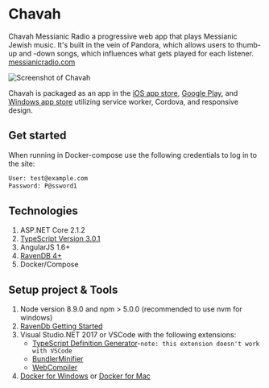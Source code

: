 # Chavah

Chavah Messianic Radio a progressive web app that plays Messianic Jewish music. It's built in the vein of Pandora, which allows users to thumb-up and -down songs, which influences what gets played for each listener.
[messianicradio.com](https://messianicradio.com)

![Screenshot of Chavah](https://bitshuvafiles01.com/chavah/chavah-github.jpg "Logo Title Text 1")

Chavah is packaged as an app in the [iOS app store](https://itunes.apple.com/us/app/chavah-messianic-radio/id1361894819?platform=ipad&preserveScrollPosition=true), [Google Play](https://play.google.com/store/apps/details?id=com.messianicradio&hl=en), and [Windows app store](https://www.microsoft.com/en-us/store/p/chavah/9nhkjb6lpptv) utilizing service worker, Cordova, and responsive design.

## Get started

When running in Docker-compose use the following credentials to log in to the site:

```cmd
User: test@example.com
Password: P@ssword1
```

## Technologies

1. ASP.NET Core 2.1.2
2. [TypeScript Version 3.0.1](http://download.microsoft.com/download/7/0/A/70A6AC0E-8934-4396-A43E-445059F430EA/3.0.1-TS-release-dev14update3-20180725.1/TypeScript_SDK.exe)
3. AngularJS 1.6+
4. [RavenDB 4+](https://ravendb.net)
5. Docker/Compose

## Setup project & Tools

1. Node version 8.9.0 and npm > 5.0.0 (recommended to use nvm for windows)
2. [RavenDb Getting Started](https://ravendb.net/docs/article-page/3.5/csharp/start/getting-started)
3. Visual Studio.NET 2017 or VSCode with the following extensions:
    - [TypeScript Definition Generator](https://marketplace.visualstudio.com/items?itemName=MadsKristensen.TypeScriptDefinitionGenerator)-`note: this extension doesn't work with VSCode`
    - [BundlerMinifier](https://github.com/madskristensen/BundlerMinifier)
    - [WebCompiler](https://github.com/madskristensen/WebCompiler)
4. [Docker for Windows](https://docs.docker.com/docker-for-windows/release-notes/) or  [Docker for Mac](https://docs.docker.com/docker-for-mac/install/)
